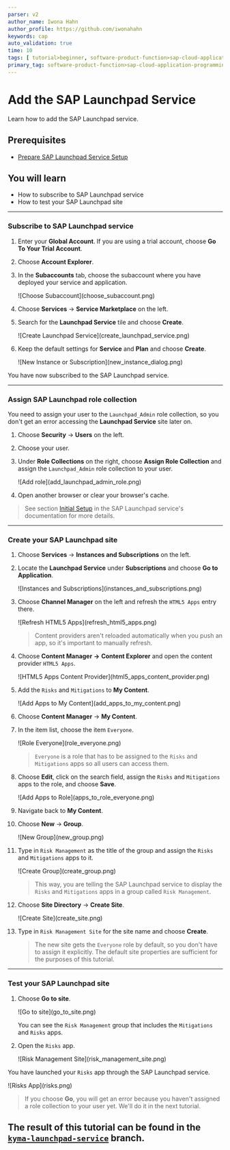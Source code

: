```yaml
---
parser: v2
author_name: Iwona Hahn
author_profile: https://github.com/iwonahahn
keywords: cap
auto_validation: true
time: 10
tags: [ tutorial>beginner, software-product-function>sap-cloud-application-programming-model, programming-tool>node-js, software-product>sap-business-technology-platform, software-product>sap-btp\\, kyma-runtime, software-product>sap-fiori]
primary_tag: software-product-function>sap-cloud-application-programming-model
---
```


# Add the SAP Launchpad Service
<!-- description --> Learn how to add the SAP Launchpad service.

## Prerequisites
 - [Prepare SAP Launchpad Service Setup](btp-app-kyma-launchpad-service-setup)

## You will learn
 - How to subscribe to SAP Launchpad service
 - How to test your SAP Launchpad site


---

### Subscribe to SAP Launchpad service

1. Enter your **Global Account**. If you are using a trial account, choose **Go To Your Trial Account**.

2. Choose **Account Explorer**.

3. In the **Subaccounts** tab, choose the subaccount where you have deployed your service and application.

    <!-- border -->![Choose Subaccount](choose_subaccount.png)

2. Choose **Services** &rarr; **Service Marketplace** on the left.

3. Search for the **Launchpad Service** tile and choose **Create**.

    <!-- border -->![Create Launchpad Service](create_launchpad_service.png)

4. Keep the default settings for **Service** and **Plan** and choose **Create**.

    <!-- border -->![New Instance or Subscription](new_instance_dialog.png)

You have now subscribed to the SAP Launchpad service.

---
### Assign SAP Launchpad role collection

You need to assign your user to the `Launchpad_Admin` role collection, so you don't get an error accessing the **Launchpad Service** site later on.

1. Choose **Security** &rarr; **Users** on the left.

2. Choose your user.

4. Under **Role Collections** on the right, choose **Assign Role Collection** and assign the `Launchpad_Admin` role collection to your user.

    <!-- border -->![Add role](add_launchpad_admin_role.png)

5. Open another browser or clear your browser's cache.

> See section [Initial Setup](https://help.sap.com/viewer/8c8e1958338140699bd4811b37b82ece/Cloud/en-US/fd79b232967545569d1ae4d8f691016b.html) in the SAP Launchpad service's documentation for more details.



---
### Create your SAP Launchpad site

1. Choose **Services** &rarr; **Instances and Subscriptions** on the left.

2. Locate the **Launchpad Service** under **Subscriptions** and choose **Go to Application**.

    <!-- border -->![Instances and Subscriptions](instances_and_subscriptions.png)

3. Choose **Channel Manager** on the left and refresh the `HTML5 Apps` entry there.

    <!-- border -->![Refresh HTML5 Apps](refresh_html5_apps.png)

    > Content providers aren't reloaded automatically when you push an app, so it's important to manually refresh.

4. Choose **Content Manager** **&rarr;** **Content Explorer** and open the content provider `HTML5 Apps`.

    <!-- border -->![HTML5 Apps Content Provider](html5_apps_content_provider.png)

5. Add the `Risks` and `Mitigations` to **My Content**.

    <!-- border -->![Add Apps to My Content](add_apps_to_my_content.png)

6. Choose **Content Manager** &rarr; **My Content**.

7. In the item list, choose the item `Everyone`.

    <!-- border -->![Role Everyone](role_everyone.png)

    > `Everyone` is a role that has to be assigned to the `Risks` and `Mitigations` apps so all users can access them.

8. Choose **Edit**, click on the search field, assign the `Risks` and `Mitigations` apps to the role, and choose **Save**.

    <!-- border -->![Add Apps to Role](apps_to_role_everyone.png)

9. Navigate back to **My Content**.

10. Choose **New** &rarr; **Group**.

    <!-- border -->![New Group](new_group.png)

11. Type in `Risk Management` as the title of the group and assign the `Risks` and `Mitigations` apps to it.

    <!-- border -->![Create Group](create_group.png)

    > This way, you are telling the SAP Launchpad service to display the `Risks` and `Mitigations` apps in a group called `Risk Management`.

12. Choose **Site Directory** &rarr; **Create Site**.

    <!-- border -->![Create Site](create_site.png)

13. Type in `Risk Management Site` for the site name and choose **Create**.

    > The new site gets the `Everyone` role by default, so you don't have to assign it explicitly. The default site properties are sufficient for the purposes of this tutorial.



---
### Test your SAP Launchpad site

1. Choose **Go to site**.

    <!-- border -->![Go to site](go_to_site.png)

    You can see the `Risk Management` group that includes the `Mitigations` and `Risks` apps.

2. Open the `Risks` app.

    <!-- border -->![Risk Management Site](risk_management_site.png)

You have launched your `Risks` app through the SAP Launchpad service.

  <!-- border -->![Risks App](risks.png)

> If you choose **Go**, you will get an error because you haven't assigned a role collection to your user yet. We'll do it in the next tutorial.


The result of this tutorial can be found in the [`kyma-launchpad-service`](https://github.com/SAP-samples/cloud-cap-risk-management/tree/kyma-launchpad-service) branch.
---
